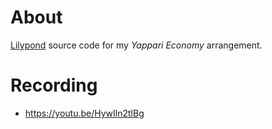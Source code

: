 # About

[Lilypond](https://lilypond.org/) source code for my *Yappari Economy* arrangement.

# Recording

- https://youtu.be/HywIln2tlBg
